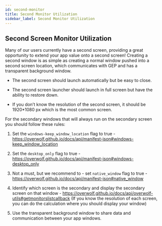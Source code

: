 ```yaml
---
id: second-monitor
title: Second Monitor Utilization
sidebar_label: Second Monitor Utilization
---
```


## Second Screen Monitor Utilization 

Many of our users currently have a second screen, providing a great opportunity to extend your app value onto a second screen! Creating a second window is as simple as creating a normal window pushed into a second screen location, which communicates with GEP and has a transparent background window.

* The second screen should launch automatically but be easy to close. 

* The second screen launcher should launch in full screen but have the ability to restore down.

* If you don’t know the resolution of the second screen, it should be 1920*1080 px which is the most common screen. 


For the secondary windows that will always run on the secondary screen you should follow these rules:

1. Set the `windows-keep_window_location` flag to true -  https://overwolf.github.io/docs/api/manifest-json#windows-keep_window_location

2. Set the `desktop_only` flag to true -  https://overwolf.github.io/docs/api/manifest-json#windows-desktop_only

3. Not a must, but we recommend to - set `native_window` flag to true - https://overwolf.github.io/docs/api/manifest-json#native_window

4. Identify which screen is the secondary and display the secondary screen on that window -  https://overwolf.github.io/docs/api/overwolf-utils#getmonitorslistcallback
(If you know the resolution of each screen, you can do the calculation where you should display your window)
 
5. Use the transparent background window to share data and communication between your app windows.
